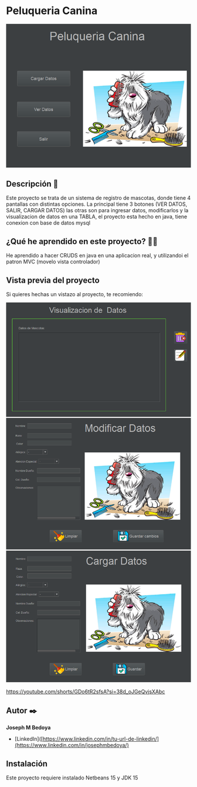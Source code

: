 # Peluqueria Canina

![Imagen del proyecto](https://github.com/Josephmbedoya/Portafolio/blob/main/PeluqueriaCanina1.png)

## Descripción 📑

Este proyecto se trata de un sistema de registro de mascotas, donde tiene 4 pantallas con distintas opciones. La principal tiene 3 botones (VER DATOS, SALIR, CARGAR DATOS) las otras son para ingresar datos, modificarlos y la visualizacion de datos en una TABLA, el proyecto esta hecho en java, tiene conexion con base de datos mysql
## ¿Qué he aprendido en este proyecto? 🙇🏻 

He aprendido a hacer CRUDS en java en una aplicacion real, y utilizandoi el patron MVC (movelo vista controlador)


## Vista previa del proyecto
Si quieres hechas un vistazo al proyecto, te recomiendo:

![Captura del proyecto](https://github.com/Josephmbedoya/Portafolio/blob/main/PeluqueriaCanina2.png)
![Captura del proyecto](https://github.com/Josephmbedoya/Portafolio/blob/main/PeluqueriaCanina3.png)
![Captura del proyecto](https://github.com/Josephmbedoya/Portafolio/blob/main/PeluqueriaCanina4.png)


  
https://youtube.com/shorts/GDo6tR2sfsA?si=38d_oJGeQvjsXAbc

## Autor ✒️
**Joseph M Bedoya**


* [LinkedIn]([https://www.linkedin.com/in/tu-url-de-linkedin/](https://www.linkedin.com/in/josephmbedoya/)

## Instalación 
Este proyecto requiere instalado Netbeans 15 y JDK 15
  

